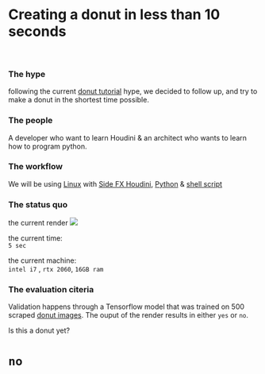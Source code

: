 # **Creating a donut in less than 10 seconds**

<br>

### The hype

following the current [donut tutorial][donut] hype, we decided to follow up, and try to make a donut in the shortest time possible.

### The people

A developer who want to learn Houdini & an architect who wants to learn how to program python.

### The workflow

We will be using [Linux][Linux] with [Side FX Houdini][Houdini], [Python][Python] & [shell script][Shell script]

### The status quo

the current render  ![][donut current render]

the current time:    
`5 sec`

the current machine:    
`intel i7` , `rtx 2060`, `16GB ram`

### The evaluation citeria

Validation happens through a Tensorflow model that was trained on 500 scraped [donut images][scraped donut images]. The ouput of the render results in either `yes` or `no`. 

Is this a donut yet?    
# `no`



[scraped donut images]: https://www.google.com/search?q=3d+donut+tutorial+blenderguru&tbm=isch&ved=2ahUKEwiGjrzdr8nvAhXU5LsIHczjBdgQ2-cCegQIABAA&oq=3d+donut+tutorial+blenderguru&gs_lcp=CgNpbWcQA1AAWABgzbQBaABwAHgAgAEAiAEAkgEAmAEAqgELZ3dzLXdpei1pbWc&sclient=img&ei=7mtbYIbfOtTJ7_UPzMeXwA0&bih=784&biw=1261&safe=active
[Linux]: https://www.linux.org/
[Houdini]: https://www.sidefx.com/
[Python]: https://www.python.org/
[Shell script]: https://www.shellscript.sh/
[donut]: https://www.google.com/search?q=donut+tutorial+blender&safe=active&sxsrf=ALeKk03gwyEqkmRATzMAF9rpeET1k-E3Kg%3A1616601499643&ei=m2FbYLfYJpDCkwXv4oqQDg&oq=donut+tutorial+blender&gs_lcp=Cgdnd3Mtd2l6EAMyAggAMgIIADIGCAAQFhAeMgYIABAWEB4yBggAEBYQHjIGCAAQFhAeMgYIABAWEB4yBggAEBYQHjIGCAAQFhAeMgYIABAWEB46BwgjELADECc6BwgAEEcQsAM6BAgjECc6CAgAEBYQChAeUJ4pWL0vYMcwaAFwAngAgAFjiAHcBJIBATmYAQCgAQGqAQdnd3Mtd2l6yAEJwAEB&sclient=gws-wiz&ved=0ahUKEwj3kYTxpcnvAhUQ4aQKHW-xAuIQ4dUDCA0&uact=5
[donut current render]: https://github.com/baudhaus/houdini-as-code/blob/master/render.png